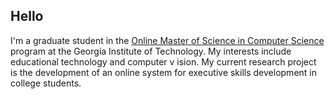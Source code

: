 ## Hello
I'm a graduate student in the [Online Master of Science in Computer Science](https://omscs.gatech.edu/) program at the Georgia Institute of Technology. My interests include educational technology and computer v ision. My current research project is the development of an online system for executive skills development in college students.
